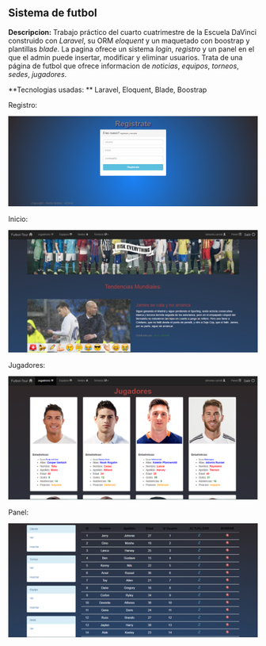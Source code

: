 ## Sistema de futbol

**Descripcion:**
Trabajo práctico del cuarto cuatrimestre de la Escuela DaVinci construido con *Laravel*, su ORM *eloquent* y un maquetado con boostrap y plantillas *blade*.
La pagina ofrece un sistema *login*, *registro* y un panel en el que el admin puede insertar, modificar y eliminar usuarios.
Trata de una página de futbol que ofrece informacion de *noticias*, *equipos*, *torneos*, *sedes*, *jugadores*.

**Tecnologias usadas: **
Laravel, Eloquent, Blade, Boostrap

Registro:

![Image of inicio](public/imagenes/pagina/registro.PNG)

Inicio:

![Image of inicio](public/imagenes/pagina/inicio.PNG)

Jugadores:

![Image of inicio](public/imagenes/pagina/jugadores.PNG)

Panel:

![Image of inicio](public/imagenes/pagina/panel.PNG)

